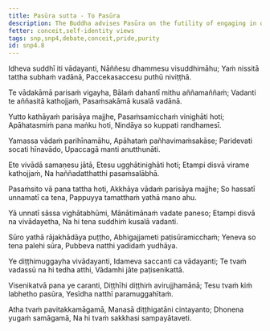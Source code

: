 ```yaml
---
title: Pasūra sutta - To Pasūra
description: The Buddha advises Pasūra on the futility of engaging in debates and the dangers of becoming conceited.
fetter: conceit,self-identity views
tags: snp,snp4,debate,conceit,pride,purity
id: snp4.8
---
```


Idheva suddhī iti vādayanti,
Nāññesu dhammesu visuddhimāhu;
Yaṁ nissitā tattha subhaṁ vadānā,
Paccekasaccesu puthū niviṭṭhā.

Te vādakāmā parisaṁ vigayha,
Bālaṁ dahantī mithu aññamaññaṁ;
Vadanti te aññasitā kathojjaṁ,
Pasaṁsakāmā kusalā vadānā.

Yutto kathāyaṁ parisāya majjhe,
Pasaṁsamicchaṁ vinighāti hoti;
Apāhatasmiṁ pana maṅku hoti,
Nindāya so kuppati randhamesī.

Yamassa vādaṁ parihīnamāhu,
Apāhataṁ pañhavimaṁsakāse;
Paridevati socati hīnavādo,
Upaccagā manti anutthunāti.

Ete vivādā samaṇesu jātā,
Etesu ugghātinighāti hoti;
Etampi disvā virame kathojjaṁ,
Na haññadatthatthi pasaṁsalābhā.

Pasaṁsito vā pana tattha hoti,
Akkhāya vādaṁ parisāya majjhe;
So hassatī unnamatī ca tena,
Pappuyya tamatthaṁ yathā mano ahu.

Yā unnatī sāssa vighātabhūmi,
Mānātimānaṁ vadate paneso;
Etampi disvā na vivādayetha,
Na hi tena suddhiṁ kusalā vadanti.

Sūro yathā rājakhādāya puṭṭho,
Abhigajjameti paṭisūramicchaṁ;
Yeneva so tena palehi sūra,
Pubbeva natthi yadidaṁ yudhāya.

Ye diṭṭhimuggayha vivādayanti,
Idameva saccanti ca vādayanti;
Te tvaṁ vadassū na hi tedha atthi,
Vādamhi jāte paṭisenikattā.

Visenikatvā pana ye caranti,
Diṭṭhīhi diṭṭhiṁ avirujjhamānā;
Tesu tvaṁ kiṁ labhetho pasūra,
Yesīdha natthī paramuggahītaṁ.

Atha tvaṁ pavitakkamāgamā,
Manasā diṭṭhigatāni cintayanto;
Dhonena yugaṁ samāgamā,
Na hi tvaṁ sakkhasi sampayātaveti.